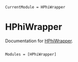 ```@meta
CurrentModule = HPhiWrapper
```

# HPhiWrapper

Documentation for [HPhiWrapper](https://github.com/ultimatile/HPhiWrapper.jl).

```@index
```

```@autodocs
Modules = [HPhiWrapper]
```
